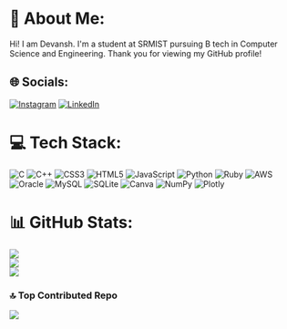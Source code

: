 # 💫 About Me:

Hi! I am Devansh. I'm a student at SRMIST pursuing B tech in Computer Science and Engineering. Thank you for viewing my GitHub profile!


## 🌐 Socials:
[![Instagram](https://img.shields.io/badge/Instagram-%23E4405F.svg?logo=Instagram&logoColor=white)](https://instagram.com/devanshh._) [![LinkedIn](https://img.shields.io/badge/LinkedIn-%230077B5.svg?logo=linkedin&logoColor=white)](https://linkedin.com/in/devanshsingh25) 


# 💻 Tech Stack:
![C](https://img.shields.io/badge/c-%2300599C.svg?style=flat&logo=c&logoColor=white) ![C++](https://img.shields.io/badge/c++-%2300599C.svg?style=flat&logo=c%2B%2B&logoColor=white) ![CSS3](https://img.shields.io/badge/css3-%231572B6.svg?style=flat&logo=css3&logoColor=white) ![HTML5](https://img.shields.io/badge/html5-%23E34F26.svg?style=flat&logo=html5&logoColor=white) ![JavaScript](https://img.shields.io/badge/javascript-%23323330.svg?style=flat&logo=javascript&logoColor=%23F7DF1E) ![Python](https://img.shields.io/badge/python-3670A0?style=flat&logo=python&logoColor=ffdd54) ![Ruby](https://img.shields.io/badge/ruby-%23CC342D.svg?style=flat&logo=ruby&logoColor=white) ![AWS](https://img.shields.io/badge/AWS-%23FF9900.svg?style=flat&logo=amazon-aws&logoColor=white) ![Oracle](https://img.shields.io/badge/Oracle-F80000?style=flat&logo=oracle&logoColor=white) ![MySQL](https://img.shields.io/badge/mysql-%2300f.svg?style=flat&logo=mysql&logoColor=white) ![SQLite](https://img.shields.io/badge/sqlite-%2307405e.svg?style=flat&logo=sqlite&logoColor=white) ![Canva](https://img.shields.io/badge/Canva-%2300C4CC.svg?style=flat&logo=Canva&logoColor=white) ![NumPy](https://img.shields.io/badge/numpy-%23013243.svg?style=flat&logo=numpy&logoColor=white) ![Plotly](https://img.shields.io/badge/Plotly-%233F4F75.svg?style=flat&logo=plotly&logoColor=white)
                                                     
                                                     
# 📊 GitHub Stats:
![](https://github-readme-stats.vercel.app/api?username=Devansh682&theme=material-palenight&hide_border=false&include_all_commits=false&count_private=false)<br/>
![](https://github-readme-streak-stats.herokuapp.com/?user=Devansh682&theme=material-palenight&hide_border=false)<br/>
![](https://github-readme-stats.vercel.app/api/top-langs/?username=Devansh682&theme=material-palenight&hide_border=false&include_all_commits=false&count_private=false&layout=compact)

                                                  
### 🔝 Top Contributed Repo
![](https://github-contributor-stats.vercel.app/api?username=Devansh682&limit=5&theme=tokyonight&combine_all_yearly_contributions=true)

<!-- Proudly created with GPRM ( https://gprm.itsvg.in ) -->
